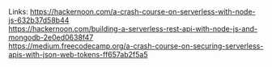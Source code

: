 

Links:
https://hackernoon.com/a-crash-course-on-serverless-with-node-js-632b37d58b44  
https://hackernoon.com/building-a-serverless-rest-api-with-node-js-and-mongodb-2e0ed0638f47  
https://medium.freecodecamp.org/a-crash-course-on-securing-serverless-apis-with-json-web-tokens-ff657ab2f5a5  
